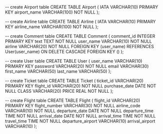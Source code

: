 -- create Airport table
CREATE TABLE Airport (
    IATA VARCHAR(10) PRIMARY KEY
    airport_name VARCHAR(100) NOT NULL
);

-- create Airline table
CREATE TABLE Airline (
    IATA VARCHAR(10) PRIMARY KEY
    airline_name VARCHAR(100) NOT NULL
);

-- create Comment table
CREATE TABLE Comment (
    comment_id INTEGER PRIMARY KEY
    text TEXT NOT NULL
    user_name VARCHAR(10) NOT NULL
    airline VARCHAR(20) NOT NULL
    FOREIGN KEY (user_name) REFERENCES User(user_name) ON DELETE CASCADE
    FOREIGN KEY ()
);

-- create User table
CREATE TABLE User (
    user_name VARCHAR(10) PRIMARY KEY
    password VARCHAR(20) NOT NULL
    email VARCHAR(30)
    first_name VARCHAR(50)
    last_name VARCHAR(50)
);

-- create Ticket table
CREATE TABLE Ticket (
    ticket_id VARCHAR(20) PRIMARY KEY
    flight_id VARCHAR(20) NOT NULL
    purchase_date DATE NOT NULL
    CLASS VARCHAR(20)
    PRICE REAL NOT NULL
);

-- create Flight table
CREATE TABLE Flight (
    flight_id VARCHAR(20) PRIMARY KEY
    flight_number VARCHAR(30) NOT NULL
    airline_code VARCHAR(10) NOT NULL
    departure_date DATE NOT NULL
    departure_time TIME NOT NULL
    arrival_date DATE NOT NULL
    arrival_time TIME NOT NULL
    travel_time TIME NOT NULL
    departure_airport VARCHAR(10)
    arrival_airport VARCHAR(10)
);

